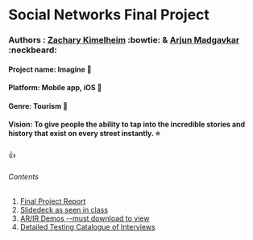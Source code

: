 # Social Networks Final Project
### Authors : [Zachary Kimelheim](https://github.com/zackkimelheim) :bowtie: & [Arjun Madgavkar](https://github.com/arjunmadgavkar) :neckbeard:

#### Project name: Imagine :milky_way:
#### Platform: Mobile app, iOS :iphone:
#### Genre: Tourism :statue_of_liberty:
#### Vision: To give people the ability to tap into the incredible stories and history that exist on every street instantly.  :star:

:+1: 
###### Contents 
1. [Final Project Report](Final-Project-Abstract.pdf)
2. [Slidedeck as seen in class](imagine-slidedeck.pdf)
3. [AR/IR Demos --must download to view](demos)
4. [Detailed Testing Catalogue of Interviews](Testing-catalogue.pdf)


